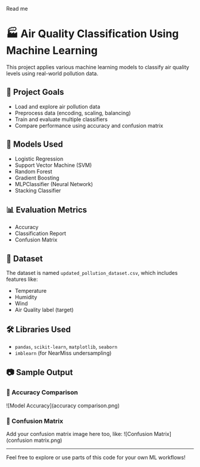 Read me 
# 🏭 Air Quality Classification Using Machine Learning

This project applies various machine learning models to classify air quality levels using real-world pollution data.

## 📌 Project Goals
- Load and explore air pollution data
- Preprocess data (encoding, scaling, balancing)
- Train and evaluate multiple classifiers
- Compare performance using accuracy and confusion matrix

## 🧪 Models Used
- Logistic Regression
- Support Vector Machine (SVM)
- Random Forest
- Gradient Boosting
- MLPClassifier (Neural Network)
- Stacking Classifier

## 📊 Evaluation Metrics
- Accuracy
- Classification Report
- Confusion Matrix

## 📁 Dataset
The dataset is named `updated_pollution_dataset.csv`, which includes features like:
- Temperature
- Humidity
- Wind
- Air Quality label (target)


## 🛠️ Libraries Used
- `pandas`, `scikit-learn`, `matplotlib`, `seaborn`
- `imblearn` (for NearMiss undersampling)

## 📷 Sample Output

### 🔹 Accuracy Comparison
![Model Accuracy](accuracy comparison.png)

### 🔹 Confusion Matrix
Add your confusion matrix image here too, like:
![Confusion Matrix](confusion matrix.png)

---

Feel free to explore or use parts of this code for your own ML workflows!

